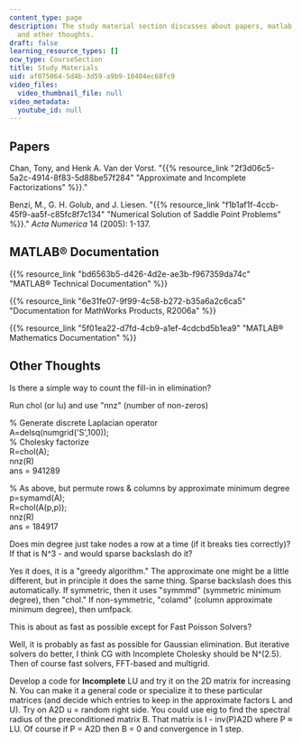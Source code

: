 ```yaml
---
content_type: page
description: The study material section discusses about papers, matlab documentation
  and other thoughts.
draft: false
learning_resource_types: []
ocw_type: CourseSection
title: Study Materials
uid: af075064-5d4b-3d59-a9b9-10404ec68fc9
video_files:
  video_thumbnail_file: null
video_metadata:
  youtube_id: null
---
```

## Papers

Chan, Tony, and Henk A. Van der Vorst. "{{% resource_link "2f3d06c5-5a2c-4914-8f83-5d88be57f284" "Approximate and Incomplete Factorizations" %}}."

Benzi, M., G. H. Golub, and J. Liesen. "{{% resource_link "f1b1af1f-4ccb-45f9-aa5f-c85fc8f7c134" "Numerical Solution of Saddle Point Problems" %}}." *Acta Numerica* 14 (2005): 1-137. 

## MATLAB® Documentation

{{% resource_link "bd6563b5-d426-4d2e-ae3b-f967359da74c" "MATLAB® Technical Documentation" %}}

{{% resource_link "6e31fe07-9f99-4c58-b272-b35a6a2c6ca5" "Documentation for MathWorks Products, R2006a" %}}

{{% resource_link "5f01ea22-d7fd-4cb9-a1ef-4cdcbd5b1ea9" "MATLAB® Mathematics Documentation" %}}

## Other Thoughts

Is there a simple way to count the fill-in in elimination?

Run chol (or lu) and use "nnz" (number of non-zeros)

% Generate discrete Laplacian operator   
A=delsq(numgrid('S',100));   
% Cholesky factorize   
R=chol(A);   
nnz(R)   
ans = 941289

% As above, but permute rows & columns by approximate minimum degree   
p=symamd(A);   
R=chol(A(p,p));   
nnz(R)   
ans = 184917

Does min degree just take nodes a row at a time (if it breaks ties correctly)? If that is N^3 - and would sparse backslash do it?

Yes it does, it is a "greedy algorithm." The approximate one might be a little different, but in principle it does the same thing. Sparse backslash does this automatically. If symmetric, then it uses "symmmd" (symmetric minimum degree), then "chol." If non-symmetric, "colamd" (column approximate minimum degree), then umfpack.

This is about as fast as possible except for Fast Poisson Solvers?

Well, it is probably as fast as possible for Gaussian elimination. But iterative solvers do better, I think CG with Incomplete Cholesky should be N^(2.5). Then of course fast solvers, FFT-based and multigrid.

Develop a code for **Incomplete** LU and try it on the 2D matrix for increasing N. You can make it a general code or specialize it to these particular matrices (and decide which entries to keep in the approximate factors L and U). Try on A2D u = random right side. You could use eig to find the spectral radius of the preconditioned matrix B. That matrix is I - inv(P)A2D where P ≈ LU. Of course if P = A2D then B = 0 and convergence in 1 step.